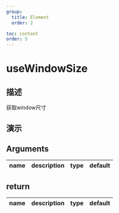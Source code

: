 ```yaml
---
group:
  title: Element
  order: 2

toc: content
order: 5
---
```

# useWindowSize

## 描述

获取window尺寸

## 演示




## Arguments

| name        | description            | type                     | default                                        |
| ----------- | ---------------------- | ------------------------ | ---------------------------------------------- |


## return

| name      | description              | type                                        | default |
| --------- | ------------------------ | ------------------------------------------- | ------- |

